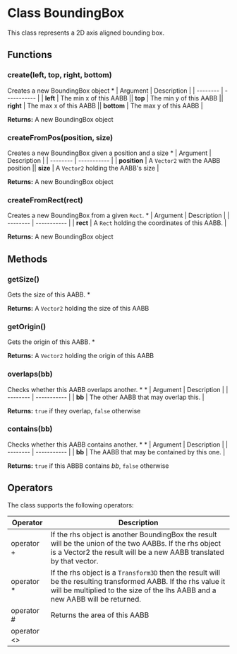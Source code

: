 
# Class BoundingBox



This class represents a 2D axis aligned bounding box.


## Functions

### create(left, top, right, bottom)

Creates a new BoundingBox object     * 
| Argument | Description |
| -------- | ----------- |
|  **left**  | The min x of this AABB ||  **top**  | The min y of this AABB ||  **right**  | The max x of this AABB ||  **bottom**  | The max y of this AABB |


**Returns:** A new BoundingBox object

### createFromPos(position, size)

Creates a new BoundingBox given a position and a size   * 
| Argument | Description |
| -------- | ----------- |
|  **position**  | A `Vector2` with the AABB position ||  **size**  | A `Vector2` holding the AABB's size |


**Returns:** A new BoundingBox object

### createFromRect(rect)

Creates a new BoundingBox from a given `Rect`.  * 
| Argument | Description |
| -------- | ----------- |
|  **rect**  | A `Rect` holding the coordinates of this AABB. |


**Returns:** A new BoundingBox object




## Methods

### getSize()

Gets the size of this AABB. * 


**Returns:** A `Vector2` holding the size of this AABB

### getOrigin()

Gets the origin of this AABB. * 


**Returns:** A `Vector2` holding the origin of this AABB

### overlaps(bb)

Checks whether this AABB overlaps another. *  * 
| Argument | Description |
| -------- | ----------- |
|  **bb**  | The other AABB that may overlap this. |


**Returns:** `true` if they overlap, `false` otherwise

### contains(bb)

Checks whether this AABB contains another. *  * 
| Argument | Description |
| -------- | ----------- |
|  **bb**  | The AABB that may be contained by this one. |


**Returns:** `true` if this ABBB contains *bb*, `false` otherwise




## Operators

The class supports the following operators:

| Operator | Description |
| -------- | ----------- |
| operator + | If the rhs object is another BoundingBox the result will be the union of the two AABBs. If the rhs object is a Vector2 the result will be a new AABB translated by that vector. |
| operator * | If the rhs object is a `Transform3D` then the result will be the resulting transformed AABB. If the rhs value it will be multiplied to the size of the lhs AABB and a new AABB will be returned. |
| operator # | Returns the area of this AABB |
| operator &lt;&gt; |  |



